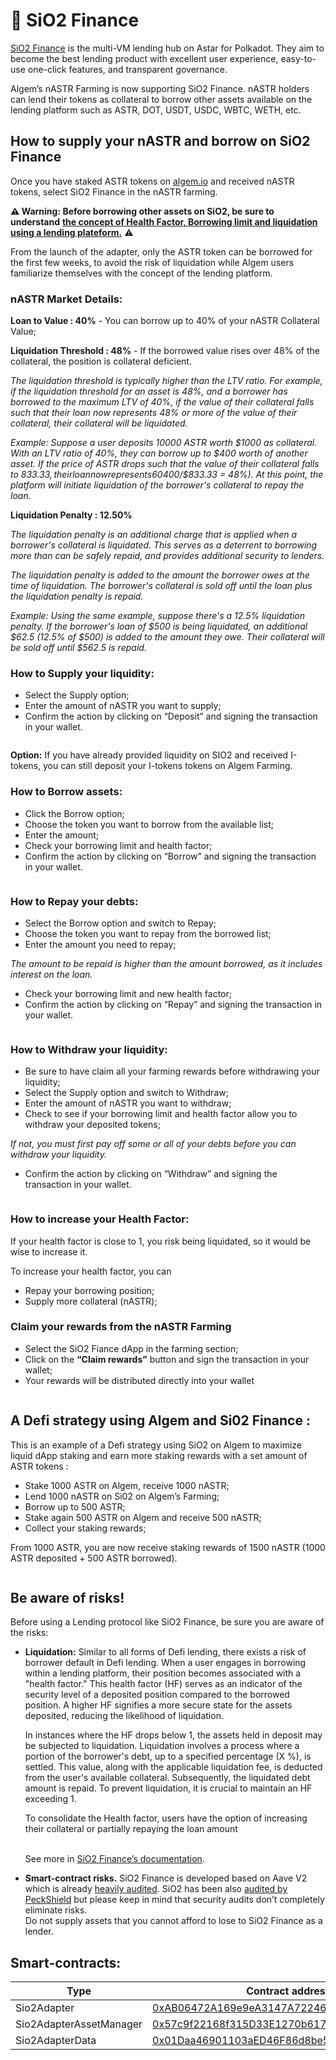 # 🍋 SiO2 Finance

[SiO2 Finance](https://www.sio2.finance/) is the multi-VM lending hub on Astar for Polkadot. They aim to become the best lending product with excellent user experience, easy-to-use one-click features, and transparent governance.

Algem’s nASTR Farming is now supporting SiO2 Finance. nASTR holders can lend their tokens as collateral to borrow other assets available on the lending platform such as ASTR, DOT, USDT, USDC, WBTC, WETH, etc.

## How to supply your nASTR and borrow on SiO2 Finance

Once you have staked ASTR tokens on [algem.io](http://algem.io/) and received nASTR tokens, select SiO2 Finance in the nASTR farming.

**⚠️ Warning: Before borrowing other assets on SiO2, be sure to understand** [**the concept of Health Factor, Borrowing limit and liquidation using a lending plateform.**](https://docs.algem.io/get-started/how-to-use-algems-nastr-farming/sio2-finance#be-aware-of-risks) **⚠️**

From the launch of the adapter, only the ASTR token can be borrowed for the first few weeks, to avoid the risk of liquidation while Algem users familiarize themselves with the concept of the lending platform.

### **nASTR Market Details:**

**Loan to Value : 40%** - You can borrow up to 40% of your nASTR Collateral Value;

**Liquidation Threshold : 48%** -  If the borrowed value rises over 48% of the collateral, the position is collateral deficient.

_The liquidation threshold is typically higher than the LTV ratio. For example, if the liquidation threshold for an asset is 48%, and a borrower has borrowed to the maximum LTV of 40%, if the value of their collateral falls such that their loan now represents 48% or more of the value of their collateral, their collateral will be liquidated._

_Example: Suppose a user deposits 10000 ASTR worth $1000 as collateral. With an LTV ratio of 40%, they can borrow up to $400 worth of another asset. If the price of ASTR drops such that the value of their collateral falls to $833.33, their loan now represents 60% of the value of their collateral ($400/$833.33 = 48%). At this point, the platform will initiate liquidation of the borrower's collateral to repay the loan._

**Liquidation Penalty : 12.50%**

_The liquidation penalty is an additional charge that is applied when a borrower's collateral is liquidated. This serves as a deterrent to borrowing more than can be safely repaid, and provides additional security to lenders._

_The liquidation penalty is added to the amount the borrower owes at the time of liquidation. The borrower's collateral is sold off until the loan plus the liquidation penalty is repaid._

_Example: Using the same example, suppose there's a 12.5% liquidation penalty. If the borrower's loan of $500 is being liquidated, an additional $62.5 (12.5% of $500) is added to the amount they owe. Their collateral will be sold off until $562.5 is repaid._

### **How to Supply your liquidity:**

* Select the Supply option;
* Enter the amount of nASTR you want to supply;
* Confirm the action by clicking on “Deposit” and signing the transaction in your wallet.

<figure><img src="../../.gitbook/assets/01_Supply.png" alt=""><figcaption></figcaption></figure>

**Option:** If you have already provided liquidity on SIO2 and received I-tokens, you can still deposit your I-tokens tokens on Algem Farming.

### **How to Borrow assets:**

* Click the Borrow option;
* Choose the token you want to borrow from the available list;
* Enter the amount;
* Check your borrowing limit and health factor;
* Confirm the action by clicking on “Borrow” and signing the transaction in your wallet.

<figure><img src="../../.gitbook/assets/02_Borrow.png" alt=""><figcaption></figcaption></figure>

### **How to Repay your debts:**

* Select the Borrow option and switch to Repay;
* Choose the token you want to repay from the borrowed list;
* Enter the amount you need to repay;

_The amount to be repaid is higher than the amount borrowed, as it includes interest on the loan._

* Check your borrowing limit and new health factor;
* Confirm the action by clicking on “Repay” and signing the transaction in your wallet.

<figure><img src="../../.gitbook/assets/03_Repay.png" alt=""><figcaption></figcaption></figure>

### **How to Withdraw your liquidity:**

* Be sure to have claim all your farming rewards before withdrawing your liquidity;
* Select the Supply option and switch to Withdraw;
* Enter the amount of nASTR you want to withdraw;
* Check to see if your borrowing limit and health factor allow you to withdraw your deposited tokens;

_If not, you must first pay off some or all of your debts before you can withdraw your liquidity._

* Confirm the action by clicking on “Withdraw” and signing the transaction in your wallet.

<figure><img src="../../.gitbook/assets/04_Withdraw.png" alt=""><figcaption></figcaption></figure>

### **How to increase your Health Factor:**

If your health factor is close to 1, you risk being liquidated, so it would be wise to increase it.

To increase your health factor, you can

* Repay your borrowing position;
* Supply more collateral (nASTR);

### **Claim your rewards from the nASTR Farming**

* Select the SiO2 Fiance dApp in the farming section;
* Click on the **“Claim rewards”** button and sign the transaction in your wallet;
* Your rewards will be distributed directly into your wallet

<figure><img src="../../.gitbook/assets/05_Claim.png" alt=""><figcaption></figcaption></figure>

## A Defi strategy using Algem and Si02 Finance :

This is an example of a Defi strategy using SiO2 on Algem to maximize liquid dApp staking and earn more staking rewards with a set amount of ASTR tokens :

* Stake 1000 ASTR on Algem, receive 1000 nASTR;
* Lend 1000 nASTR on Si02 on Algem’s Farming;
* Borrow up to 500 ASTR;
* Stake again 500 ASTR on Algem and receive 500 nASTR;
* Collect your staking rewards;

From 1000 ASTR, you are now receive staking rewards of 1500 nASTR (1000 ASTR deposited + 500 ASTR borrowed).

<figure><img src="../../.gitbook/assets/Defi Strategy _ nASTR Lending.png" alt=""><figcaption></figcaption></figure>

## Be aware of risks!

Before using a Lending protocol like SiO2 Finance, be sure you are aware of the risks:

*   **Liquidation:** Similar to all forms of Defi lending, there exists a risk of borrower default in Defi lending. When a user engages in borrowing within a lending platform, their position becomes associated with a "health factor." This health factor (HF) serves as an indicator of the security level of a deposited position compared to the borrowed position. A higher HF signifies a more secure state for the assets deposited, reducing the likelihood of liquidation.



    In instances where the HF drops below 1, the assets held in deposit may be subjected to liquidation. Liquidation involves a process where a portion of the borrower's debt, up to a specified percentage (X %), is settled. This value, along with the applicable liquidation fee, is deducted from the user's available collateral. Subsequently, the liquidated debt amount is repaid. To prevent liquidation, it is crucial to maintain an HF exceeding 1.



    To consolidate the Health factor, users have the option of increasing their collateral or partially repaying the loan amount

    \
    &#x20;See more in [SiO2 Finance’s documentation](https://sio2-finance.gitbook.io/en/systems/risk-parameters).
* **Smart-contract risks.** SiO2 Finance is developed based on Aave V2 which is already [heavily audited](https://docs.aave.com/developers/v/2.0/security-and-audits). SiO2 has been also [audited by PeckShield](https://github.com/SiO2-Finance/contracts/tree/main/audits) but please keep in mind that security audits don’t completely eliminate risks. \
  Do not supply assets that you cannot afford to lose to SiO2 Finance as a lender.

## Smart-contracts:

<table><thead><tr><th width="264">Type</th><th>Contract address</th></tr></thead><tbody><tr><td>Sio2Adapter</td><td><a href="https://blockscout.com/astar/address/0xAB06472A169e9eA3147A722464631D10553E384D">0xAB06472A169e9eA3147A722464631D10553E384D</a></td></tr><tr><td>Sio2AdapterAssetManager</td><td><a href="https://blockscout.com/astar/address/0x57c9f22168f315D33E1270b617F32F7940B89D67">0x57c9f22168f315D33E1270b617F32F7940B89D67</a></td></tr><tr><td>Sio2AdapterData</td><td><a href="https://blockscout.com/astar/address/0x01Daa46901103aED46F86d8be5376c3e12E8bd8b">0x01Daa46901103aED46F86d8be5376c3e12E8bd8b</a></td></tr></tbody></table>
